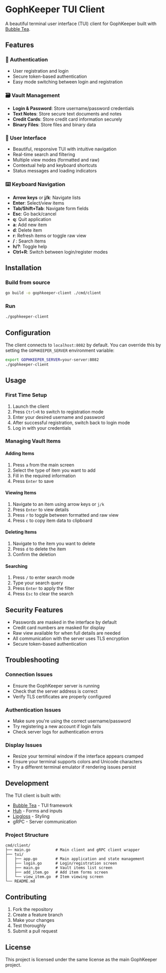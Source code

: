# GophKeeper TUI Client

A beautiful terminal user interface (TUI) client for GophKeeper built with [Bubble Tea](https://github.com/charmbracelet/bubbletea).

## Features

### 🔐 Authentication
- User registration and login
- Secure token-based authentication
- Easy mode switching between login and registration

### 🗃️ Vault Management
- **Login & Password**: Store username/password credentials
- **Text Notes**: Store secure text documents and notes
- **Credit Cards**: Store credit card information securely
- **Binary Files**: Store files and binary data

### 🎨 User Interface
- Beautiful, responsive TUI with intuitive navigation
- Real-time search and filtering
- Multiple view modes (formatted and raw)
- Contextual help and keyboard shortcuts
- Status messages and loading indicators

### ⌨️ Keyboard Navigation
- **Arrow keys** or **j/k**: Navigate lists
- **Enter**: Select/view items
- **Tab/Shift+Tab**: Navigate form fields
- **Esc**: Go back/cancel
- **q**: Quit application
- **a**: Add new item
- **d**: Delete item
- **r**: Refresh items or toggle raw view
- **/** : Search items
- **h/?**: Toggle help
- **Ctrl+R**: Switch between login/register modes

## Installation

### Build from source
```bash
go build -o gophkeeper-client ./cmd/client
```

### Run
```bash
./gophkeeper-client
```

## Configuration

The client connects to `localhost:8082` by default. You can override this by setting the `GOPHKEEPER_SERVER` environment variable:

```bash
export GOPHKEEPER_SERVER=your-server:8082
./gophkeeper-client
```

## Usage

### First Time Setup
1. Launch the client
2. Press `Ctrl+R` to switch to registration mode
3. Enter your desired username and password
4. After successful registration, switch back to login mode
5. Log in with your credentials

### Managing Vault Items

#### Adding Items
1. Press `a` from the main screen
2. Select the type of item you want to add
3. Fill in the required information
4. Press `Enter` to save

#### Viewing Items
1. Navigate to an item using arrow keys or `j/k`
2. Press `Enter` to view details
3. Press `r` to toggle between formatted and raw view
4. Press `c` to copy item data to clipboard

#### Deleting Items
1. Navigate to the item you want to delete
2. Press `d` to delete the item
3. Confirm the deletion

#### Searching
1. Press `/` to enter search mode
2. Type your search query
3. Press `Enter` to apply the filter
4. Press `Esc` to clear the search

## Security Features

- Passwords are masked in the interface by default
- Credit card numbers are masked for display
- Raw view available for when full details are needed
- All communication with the server uses TLS encryption
- Secure token-based authentication

## Troubleshooting

### Connection Issues
- Ensure the GophKeeper server is running
- Check that the server address is correct
- Verify TLS certificates are properly configured

### Authentication Issues
- Make sure you're using the correct username/password
- Try registering a new account if login fails
- Check server logs for authentication errors

### Display Issues
- Resize your terminal window if the interface appears cramped
- Ensure your terminal supports colors and Unicode characters
- Try a different terminal emulator if rendering issues persist

## Development

The TUI client is built with:
- [Bubble Tea](https://github.com/charmbracelet/bubbletea) - TUI framework
- [Huh](https://github.com/charmbracelet/huh) - Forms and inputs
- [Lipgloss](https://github.com/charmbracelet/lipgloss) - Styling
- gRPC - Server communication

### Project Structure
```
cmd/client/
├── main.go           # Main client and gRPC client wrapper
├── tui/
│   ├── app.go        # Main application and state management
│   ├── login.go      # Login/registration screen
│   ├── main.go       # Vault items list screen
│   ├── add_item.go   # Add item forms screen
│   └── view_item.go  # Item viewing screen
└── README.md
```

## Contributing

1. Fork the repository
2. Create a feature branch
3. Make your changes
4. Test thoroughly
5. Submit a pull request

## License

This project is licensed under the same license as the main GophKeeper project.